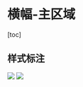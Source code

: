 # 横幅-主区域

[toc]

## 样式标注

![](http://mdrs.yuanjin.tech/img/2021-11-29-16381779423664.jpg)
![](http://mdrs.yuanjin.tech/img/2021-11-29-16381779423679.jpg)
